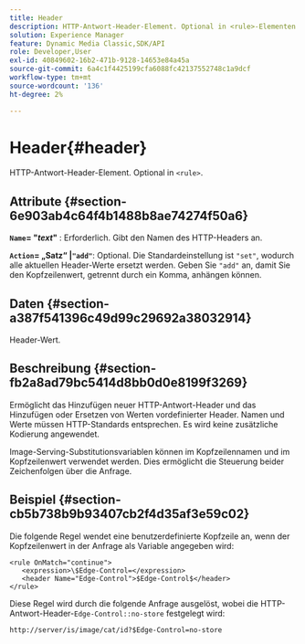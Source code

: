 ```yaml
---
title: Header
description: HTTP-Antwort-Header-Element. Optional in <rule>-Elementen.
solution: Experience Manager
feature: Dynamic Media Classic,SDK/API
role: Developer,User
exl-id: 40849602-16b2-471b-9128-14653e84a45a
source-git-commit: 6a4c1f4425199cfa6088fc42137552748c1a9dcf
workflow-type: tm+mt
source-wordcount: '136'
ht-degree: 2%

---
```


# Header{#header}

HTTP-Antwort-Header-Element. Optional in `<rule>`.

## Attribute {#section-6e903ab4c64f4b1488b8ae74274f50a6}

**`Name`= &quot;*text*&quot;** : Erforderlich. Gibt den Namen des HTTP-Headers an.

**`Action`= „Satz“ |`"add"`**: Optional. Die Standardeinstellung ist `"set"`, wodurch alle aktuellen Header-Werte ersetzt werden. Geben Sie `"add"` an, damit Sie den Kopfzeilenwert, getrennt durch ein Komma, anhängen können.

## Daten {#section-a387f541396c49d99c29692a38032914}

Header-Wert.

## Beschreibung {#section-fb2a8ad79bc5414d8bb0d0e8199f3269}

Ermöglicht das Hinzufügen neuer HTTP-Antwort-Header und das Hinzufügen oder Ersetzen von Werten vordefinierter Header. Namen und Werte müssen HTTP-Standards entsprechen. Es wird keine zusätzliche Kodierung angewendet.

Image-Serving-Substitutionsvariablen können im Kopfzeilennamen und im Kopfzeilenwert verwendet werden. Dies ermöglicht die Steuerung beider Zeichenfolgen über die Anfrage.

## Beispiel {#section-cb5b738b9b93407cb2f4d35af3e59c02}

Die folgende Regel wendet eine benutzerdefinierte Kopfzeile an, wenn der Kopfzeilenwert in der Anfrage als Variable angegeben wird:

```
<rule OnMatch="continue">
   <expression>\$Edge-Control=</expression>
   <header Name="Edge-Control">$Edge-Control$</header>
</rule>
```

Diese Regel wird durch die folgende Anfrage ausgelöst, wobei die HTTP-Antwort-Header-`Edge-Control::no-store` festgelegt wird:

`http://server/is/image/cat/id?$Edge-Control=no-store`
